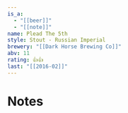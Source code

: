 ```yaml
---
is_a:
  - "[[beer]]"
  - "[[note]]"
name: Plead The 5th
style: Stout - Russian Imperial
brewery: "[[Dark Horse Brewing Co]]"
abv: 11
rating: 👍👍
last: "[[2016-02]]"
---
```

# Notes


